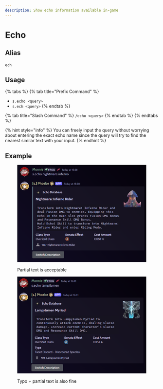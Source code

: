 ```yaml
---
description: Show echo information available in-game
---
```


# Echo

## Alias

`ech`

## Usage

{% tabs %}
{% tab title="Prefix Command" %}
* `s.echo <query>`
* `s.ech <query>`
{% endtab %}

{% tab title="Slash Command" %}
`/echo <query>`&#x20;
{% endtab %}
{% endtabs %}

{% hint style="info" %}
You can freely input the query without worrying about entering the exact echo name since the query will try to find the nearest similar text with your input.
{% endhint %}

## Example

<figure><img src="../../.gitbook/assets/bot_command_echo_1.png" alt=""><figcaption><p>Partial text is acceptable</p></figcaption></figure>

<figure><img src="../../.gitbook/assets/bot_command_echo_2.png" alt=""><figcaption><p>Typo + partial text is also fine</p></figcaption></figure>
